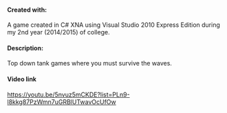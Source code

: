 #### Created with: 
A game created in C# XNA using Visual Studio 2010 Express Edition during my 2nd year (2014/2015) of college. 

#### Description:
Top down tank games where you must survive the waves.

#### Video link
https://youtu.be/5nvuz5mCKDE?list=PLn9-l8kkg87PzWmn7uGRBlUTwavOcUfOw

